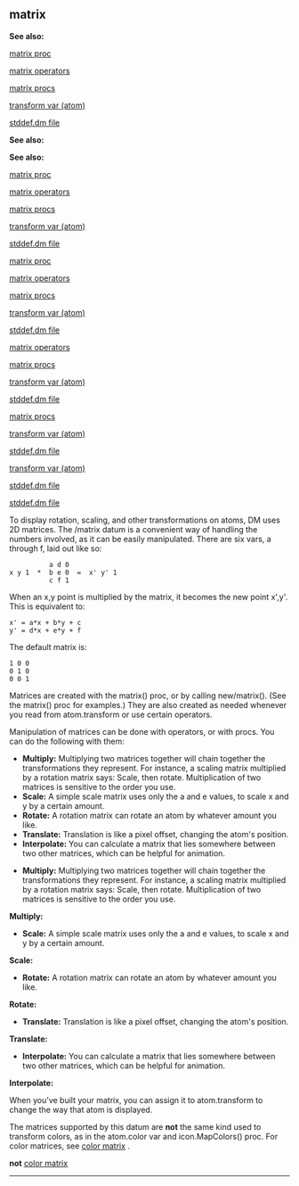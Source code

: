 

 matrix
--------




**See also:** 


[matrix proc](#/proc/matrix) 

[matrix operators](#/matrix/operators) 

[matrix procs](#/matrix/proc) 

[transform var (atom)](#/atom/var/transform) 

[stddef.dm file](#/{{appendix}}/stddef%2edm) 







**See also:** 

**See also:**

[matrix proc](#/proc/matrix) 

[matrix operators](#/matrix/operators) 

[matrix procs](#/matrix/proc) 

[transform var (atom)](#/atom/var/transform) 

[stddef.dm file](#/{{appendix}}/stddef%2edm) 





[matrix proc](#/proc/matrix)

[matrix operators](#/matrix/operators) 

[matrix procs](#/matrix/proc) 

[transform var (atom)](#/atom/var/transform) 

[stddef.dm file](#/{{appendix}}/stddef%2edm) 




[matrix operators](#/matrix/operators)

[matrix procs](#/matrix/proc) 

[transform var (atom)](#/atom/var/transform) 

[stddef.dm file](#/{{appendix}}/stddef%2edm) 



[matrix procs](#/matrix/proc)

[transform var (atom)](#/atom/var/transform) 

[stddef.dm file](#/{{appendix}}/stddef%2edm) 


[transform var (atom)](#/atom/var/transform)

[stddef.dm file](#/{{appendix}}/stddef%2edm) 

[stddef.dm file](#/{{appendix}}/stddef%2edm)

 To display rotation, scaling, and other transformations on atoms, DM uses
2D matrices. The /matrix datum is a convenient way of handling the numbers
involved, as it can be easily manipulated. There are six vars, a through f,
laid out like so:




```
          a d 0
x y 1  *  b e 0  =  x' y' 1
          c f 1
```


 When an x,y point is multiplied by the matrix, it becomes the new point
x',y'. This is equivalent to:




```
x' = a*x + b*y + c
y' = d*x + e*y + f
```


 The default matrix is:




```
1 0 0
0 1 0
0 0 1
```


 Matrices are created with the matrix() proc, or by calling new/matrix().
(See the matrix() proc for examples.) They are also created as needed
whenever you read from atom.transform or use certain operators.




 Manipulation of matrices can be done with operators, or with procs. You
can do the following with them:



* **Multiply:** 
 Multiplying two matrices together will chain together
the transformations they represent. For instance, a scaling matrix
multiplied by a rotation matrix says: Scale, then rotate. Multiplication of
two matrices is sensitive to the order you use.
* **Scale:** 
 A simple scale matrix uses only the a and e values, to
scale x and y by a certain amount.
* **Rotate:** 
 A rotation matrix can rotate an atom by whatever amount
you like.
* **Translate:** 
 Translation is like a pixel offset, changing the atom's
position.
* **Interpolate:** 
 You can calculate a matrix that lies somewhere
between two other matrices, which can be helpful for animation.


- **Multiply:** 
 Multiplying two matrices together will chain together
the transformations they represent. For instance, a scaling matrix
multiplied by a rotation matrix says: Scale, then rotate. Multiplication of
two matrices is sensitive to the order you use.

**Multiply:**
- **Scale:** 
 A simple scale matrix uses only the a and e values, to
scale x and y by a certain amount.

**Scale:**
- **Rotate:** 
 A rotation matrix can rotate an atom by whatever amount
you like.

**Rotate:**
- **Translate:** 
 Translation is like a pixel offset, changing the atom's
position.

**Translate:**
- **Interpolate:** 
 You can calculate a matrix that lies somewhere
between two other matrices, which can be helpful for animation.

**Interpolate:**

 When you've built your matrix, you can assign it to atom.transform to
change the way that atom is displayed.




 The matrices supported by this datum are
 **not** 
 the same kind used to
transform colors, as in the atom.color var and icon.MapColors() proc. For
color matrices, see
 [color matrix](#/{notes}/color-matrix) 
 .



**not**
[color matrix](#/{notes}/color-matrix)


---


